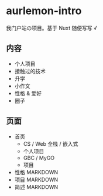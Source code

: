 # aurlemon-intro
我门户站の项目。基于 Nuxt 随便写写 √

## 内容
- 个人项目
- 接触过的技术
- 升学
- 小作文
- 性格 & 爱好
- 圈子

## 页面
- 首页
    - CS / Web 全栈 / 嵌入式
    - 个人项目
    - GBC / MyGO
    - 项目
- 性格 MARKDOWN
- 项目 MARKDOWN
- 简述 MARKDOWN